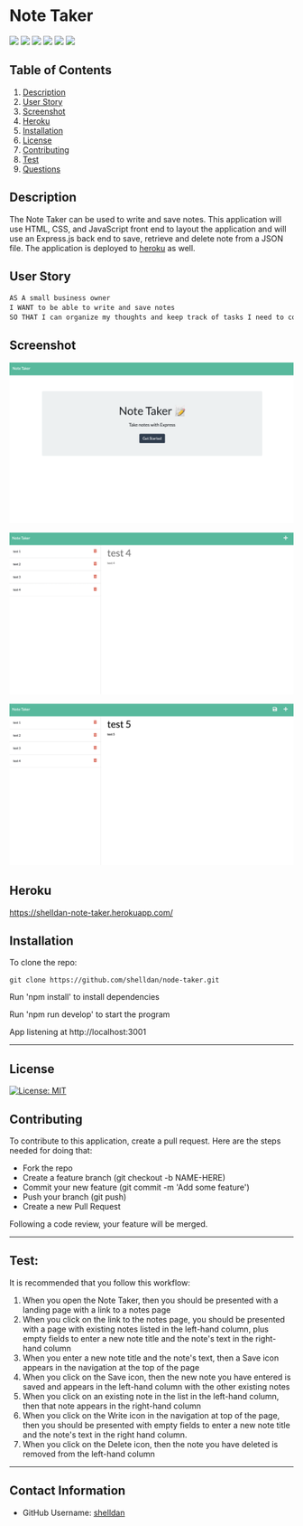 # Note Taker

<p>
    <img src="https://img.shields.io/badge/-HTML-red" />
    <img src="https://img.shields.io/badge/-CSS-lightgrey" />
    <img src="https://img.shields.io/badge/-JavaScript-purple" />
    <img src="https://img.shields.io/badge/-Node-green" />
    <img src="https://img.shields.io/badge/-Express-blue" />
    <img src="https://img.shields.io/badge/-npm-yellow" />
</p>


## Table of Contents
1. [Description](#description)
2. [User Story](#user-story)
3. [Screenshot](#screenshot)
4. [Heroku](#heroku)
5. [Installation](#installation)
6. [License](#license)
7. [Contributing](#contributing)
8. [Test](#test)
9. [Questions](#contact-information)

## Description
The Note Taker can be used to write and save notes. This application will use HTML, CSS, and JavaScript front end to layout the application and will use an Express.js back end to save, retrieve and delete note from a JSON file. The application is deployed to [heroku](https://shelldan-note-taker.herokuapp.com/) as well. 


## User Story
```md
AS A small business owner
I WANT to be able to write and save notes
SO THAT I can organize my thoughts and keep track of tasks I need to complete
```

## Screenshot
![](images/note-taker-homepage.png)

![](images/note-taker-retrieve.png)

![](images/note-taker-post.png)



## Heroku
https://shelldan-note-taker.herokuapp.com/

## Installation
To clone the repo:
```
git clone https://github.com/shelldan/node-taker.git
``` 
Run 'npm install' to install dependencies

Run 'npm run develop' to start the program

App listening at http://localhost:3001 

---

## License
[![License: MIT](https://img.shields.io/badge/License-MIT-blue.svg)](https://opensource.org/licenses/MIT) 

## Contributing 
To contribute to this application, create a pull request.
Here are the steps needed for doing that:
- Fork the repo
- Create a feature branch (git checkout -b NAME-HERE)
- Commit your new feature (git commit -m 'Add some feature')
- Push your branch (git push)
- Create a new Pull Request

Following a code review, your feature will be merged.

---

## Test:
It is recommended that you follow this workflow:

1. When you open the Note Taker, then you should be presented with a landing page with a link to a notes page
2. When you click on the link to the notes page, you should be presented with a page with existing notes listed in the left-hand column, plus empty fields to enter a new note title and the note's text in the right-hand column
3. When you enter a new note title and the note's text, then a Save icon appears in the navigation at the top of the page
4. When you click on the Save icon, then the new note you have entered is saved and appears in the left-hand column with the other existing notes
5. When you click on an existing note in the list in the left-hand column, then that note appears in the right-hand column
6. When you click on the Write icon in the navigation at top of the page, then you should be presented with empty fields to enter a new note title and the note's text in the right hand column.
7. When you click on the Delete icon, then the note you have deleted is removed from the left-hand column

---

## Contact Information
* GitHub Username: [shelldan](https://github.com/shelldan)

